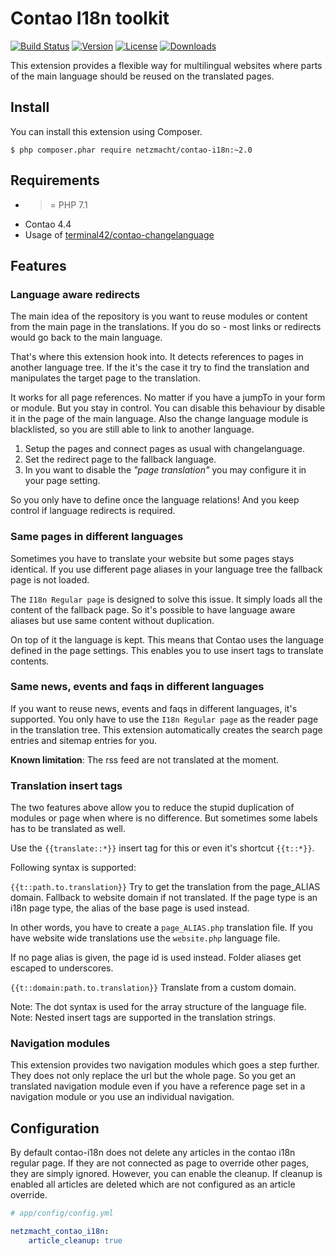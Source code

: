 Contao I18n toolkit
==================

[![Build Status](https://img.shields.io/github/actions/workflow/status/netzmacht/contao-i18n/diagnostics.yml?style=flat-square&branch=master)](https://github.com/netzmacht/contao-i18n/actions/workflows/diagnostics.yml)
[![Version](http://img.shields.io/packagist/v/netzmacht/contao-i18n.svg?style=flat-square)](http://packagist.com/packages/netzmacht/contao-i18n)
[![License](http://img.shields.io/packagist/l/netzmacht/contao-i18n.svg?style=flat-square)](http://packagist.com/packages/netzmacht/contao-i18n)
[![Downloads](http://img.shields.io/packagist/dt/netzmacht/contao-i18n.svg?style=flat-square)](http://packagist.com/packages/netzmacht/contao-i18n)

This extension provides a flexible way for multilingual websites where parts of the main language should be reused on
the translated pages.

Install
-------

You can install this extension using Composer.

```
$ php composer.phar require netzmacht/contao-i18n:~2.0
```

Requirements
------------

 * >= PHP 7.1
 * Contao 4.4 
 * Usage of [terminal42/contao-changelanguage](https://github.com/terminal42/contao-changelanguage)
 
Features
--------

### Language aware redirects

The main idea of the repository is you want to reuse modules or content from the main page in the translations. If you 
do so - most links or redirects would go back to the main language.

That's where this extension hook into. It detects references to pages in another language tree. If the it's the case it
try to find the translation and manipulates the target page to the translation.

It works for all page references. No matter if you have a jumpTo in your form or module. But you stay in control. You can 
disable this behaviour by disable it in the page of the main language. Also the change language module is blacklisted, so
you are still able to link to another language.

 1. Setup the pages and connect pages as usual with changelanguage.
 2. Set the redirect page to the fallback language.
 3. In you want to disable the *"page translation"* you may configure it in your page setting.

So you only have to define once the language relations! And you keep control if language redirects is required.

### Same pages in different languages

Sometimes you have to translate your website but some pages stays identical. If you use different page aliases in your 
language tree the fallback page is not loaded. 

The `I18n Regular page` is designed to solve this issue. It simply loads all the content of the fallback page. So it's 
possible to have language aware aliases but use same content without duplication. 

On top of it the language is kept. This means that Contao uses the language defined in the page settings. This enables
 you to use insert tags to translate contents.
 
### Same news, events and faqs in different languages

If you want to reuse news, events and faqs in different languages, it's supported. You only have to use the
`I18n Regular page` as the reader page in the translation tree. This extension automatically creates the search page 
entries and sitemap entries for you.

**Known limitation**: The rss feed are not translated at the moment.  
 
### Translation insert tags

The two features above allow you to reduce the stupid duplication of modules or page when where is no difference. But 
sometimes some labels has to be translated as well. 

Use the `{{translate::*}}` insert tag for this or even it's shortcut `{{t::*}}`.

Following syntax is supported:

`{{t::path.to.translation}}`
Try to get the translation from the page_ALIAS domain. Fallback to website domain if not translated. If the page
type is an i18n page type, the alias of the base page is used instead.

In other words, you have to create a `page_ALIAS.php` translation file. If you have website wide translations use the 
`website.php` language file.

If no page alias is given, the page id is used instead. Folder aliases get escaped to underscores.

`{{t::domain:path.to.translation}}`
Translate from a custom domain.

Note: The dot syntax is used for the array structure of the language file.
Note: Nested insert tags are supported in the translation strings.

### Navigation modules

This extension provides two navigation modules which goes a step further. They does not only replace the url but the 
whole page. So you get an translated navigation module even if you have a reference page set in a navigation module or 
you use an individual navigation.


Configuration
-------------

By default contao-i18n does not delete any articles in the contao i18n regular page. If they are not connected as 
page to override other pages, they are simply ignored. However, you can enable the cleanup. If cleanup is enabled all
articles are deleted which are not configured as an article override.

```yaml
# app/config/config.yml

netzmacht_contao_i18n:
    article_cleanup: true
```
